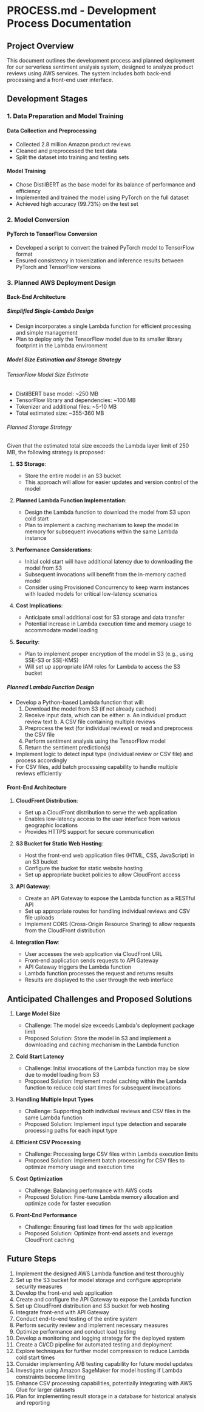 # PROCESS.md - Development Process Documentation

## Project Overview

This document outlines the development process and planned deployment for our serverless sentiment analysis system, designed to analyze product reviews using AWS services. The system includes both back-end processing and a front-end user interface.

## Development Stages

### 1. Data Preparation and Model Training

#### Data Collection and Preprocessing
- Collected 2.8 million Amazon product reviews
- Cleaned and preprocessed the text data
- Split the dataset into training and testing sets

#### Model Training
- Chose DistilBERT as the base model for its balance of performance and efficiency
- Implemented and trained the model using PyTorch on the full dataset
- Achieved high accuracy (99.73%) on the test set

### 2. Model Conversion

#### PyTorch to TensorFlow Conversion
- Developed a script to convert the trained PyTorch model to TensorFlow format
- Ensured consistency in tokenization and inference results between PyTorch and TensorFlow versions

### 3. Planned AWS Deployment Design

#### Back-End Architecture

##### Simplified Single-Lambda Design
- Design incorporates a single Lambda function for efficient processing and simple management
- Plan to deploy only the TensorFlow model due to its smaller library footprint in the Lambda environment

##### Model Size Estimation and Storage Strategy

###### TensorFlow Model Size Estimate
- DistilBERT base model: ~250 MB
- TensorFlow library and dependencies: ~100 MB
- Tokenizer and additional files: ~5-10 MB
- Total estimated size: ~355-360 MB

###### Planned Storage Strategy
Given that the estimated total size exceeds the Lambda layer limit of 250 MB, the following strategy is proposed:

1. **S3 Storage**: 
   - Store the entire model in an S3 bucket
   - This approach will allow for easier updates and version control of the model

2. **Planned Lambda Function Implementation**:
   - Design the Lambda function to download the model from S3 upon cold start
   - Plan to implement a caching mechanism to keep the model in memory for subsequent invocations within the same Lambda instance

3. **Performance Considerations**:
   - Initial cold start will have additional latency due to downloading the model from S3
   - Subsequent invocations will benefit from the in-memory cached model
   - Consider using Provisioned Concurrency to keep warm instances with loaded models for critical low-latency scenarios

4. **Cost Implications**:
   - Anticipate small additional cost for S3 storage and data transfer
   - Potential increase in Lambda execution time and memory usage to accommodate model loading

5. **Security**:
   - Plan to implement proper encryption of the model in S3 (e.g., using SSE-S3 or SSE-KMS)
   - Will set up appropriate IAM roles for Lambda to access the S3 bucket

##### Planned Lambda Function Design
- Develop a Python-based Lambda function that will:
  1. Download the model from S3 (if not already cached)
  2. Receive input data, which can be either:
     a. An individual product review text
     b. A CSV file containing multiple reviews
  3. Preprocess the text (for individual reviews) or read and preprocess the CSV file
  4. Perform sentiment analysis using the TensorFlow model
  5. Return the sentiment prediction(s)
- Implement logic to detect input type (individual review or CSV file) and process accordingly
- For CSV files, add batch processing capability to handle multiple reviews efficiently

#### Front-End Architecture

1. **CloudFront Distribution**:
   - Set up a CloudFront distribution to serve the web application
   - Enables low-latency access to the user interface from various geographic locations
   - Provides HTTPS support for secure communication

2. **S3 Bucket for Static Web Hosting**:
   - Host the front-end web application files (HTML, CSS, JavaScript) in an S3 bucket
   - Configure the bucket for static website hosting
   - Set up appropriate bucket policies to allow CloudFront access

3. **API Gateway**:
   - Create an API Gateway to expose the Lambda function as a RESTful API
   - Set up appropriate routes for handling individual reviews and CSV file uploads
   - Implement CORS (Cross-Origin Resource Sharing) to allow requests from the CloudFront distribution

4. **Integration Flow**:
   - User accesses the web application via CloudFront URL
   - Front-end application sends requests to API Gateway
   - API Gateway triggers the Lambda function
   - Lambda function processes the request and returns results
   - Results are displayed to the user through the web interface

## Anticipated Challenges and Proposed Solutions

1. **Large Model Size**
   - Challenge: The model size exceeds Lambda's deployment package limit
   - Proposed Solution: Store the model in S3 and implement a downloading and caching mechanism in the Lambda function

2. **Cold Start Latency**
   - Challenge: Initial invocations of the Lambda function may be slow due to model loading from S3
   - Proposed Solution: Implement model caching within the Lambda function to reduce cold start times for subsequent invocations

3. **Handling Multiple Input Types**
   - Challenge: Supporting both individual reviews and CSV files in the same Lambda function
   - Proposed Solution: Implement input type detection and separate processing paths for each input type

4. **Efficient CSV Processing**
   - Challenge: Processing large CSV files within Lambda execution limits
   - Proposed Solution: Implement batch processing for CSV files to optimize memory usage and execution time

5. **Cost Optimization**
   - Challenge: Balancing performance with AWS costs
   - Proposed Solution: Fine-tune Lambda memory allocation and optimize code for faster execution

6. **Front-End Performance**
   - Challenge: Ensuring fast load times for the web application
   - Proposed Solution: Optimize front-end assets and leverage CloudFront caching

## Future Steps

1. Implement the designed AWS Lambda function and test thoroughly
2. Set up the S3 bucket for model storage and configure appropriate security measures
3. Develop the front-end web application
4. Create and configure the API Gateway to expose the Lambda function
5. Set up CloudFront distribution and S3 bucket for web hosting
6. Integrate front-end with API Gateway
7. Conduct end-to-end testing of the entire system
8. Perform security review and implement necessary measures
9. Optimize performance and conduct load testing
10. Develop a monitoring and logging strategy for the deployed system
11. Create a CI/CD pipeline for automated testing and deployment
12. Explore techniques for further model compression to reduce Lambda cold start times
13. Consider implementing A/B testing capability for future model updates
14. Investigate using Amazon SageMaker for model hosting if Lambda constraints become limiting
15. Enhance CSV processing capabilities, potentially integrating with AWS Glue for larger datasets
16. Plan for implementing result storage in a database for historical analysis and reporting

